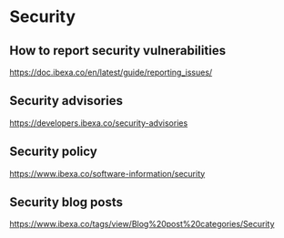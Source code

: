 # Security

## How to report security vulnerabilities
https://doc.ibexa.co/en/latest/guide/reporting_issues/

## Security advisories
https://developers.ibexa.co/security-advisories

## Security policy
https://www.ibexa.co/software-information/security

## Security blog posts
https://www.ibexa.co/tags/view/Blog%20post%20categories/Security
